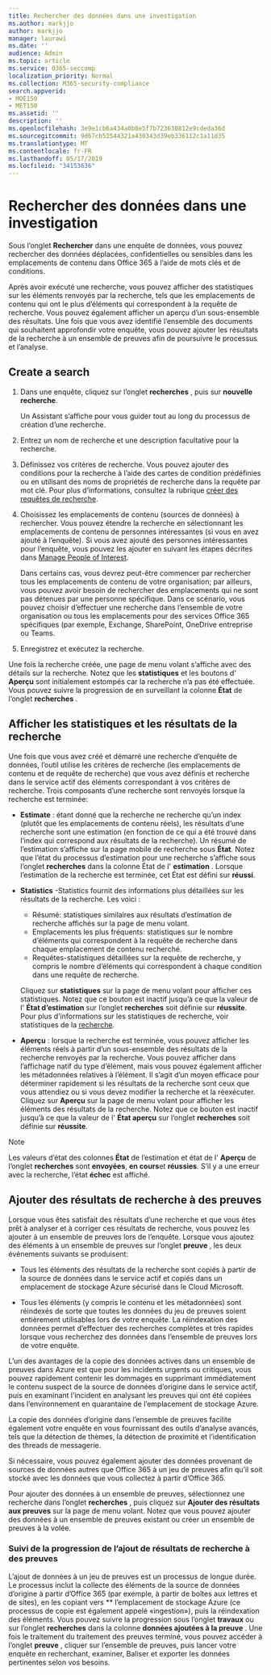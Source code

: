 ```yaml
---
title: Rechercher des données dans une investigation
ms.author: markjjo
author: markjjo
manager: laurawi
ms.date: ''
audience: Admin
ms.topic: article
ms.service: O365-seccomp
localization_priority: Normal
ms.collection: M365-security-compliance
search.appverid:
- MOE150
- MET150
ms.assetid: ''
description: ''
ms.openlocfilehash: 3e9e1cb6a434a0b8e5f7b723630812e9cdeda36d
ms.sourcegitcommit: 9d67cb52544321a430343d39eb336112c1a11d35
ms.translationtype: MT
ms.contentlocale: fr-FR
ms.lasthandoff: 05/17/2019
ms.locfileid: "34153636"
---
```

# <a name="search-for-data-in-an-investigation"></a>Rechercher des données dans une investigation

Sous l’onglet **Rechercher** dans une enquête de données, vous pouvez rechercher des données déplacées, confidentielles ou sensibles dans les emplacements de contenu dans Office 365 à l’aide de mots clés et de conditions. 

Après avoir exécuté une recherche, vous pouvez afficher des statistiques sur les éléments renvoyés par la recherche, tels que les emplacements de contenu qui ont le plus d’éléments qui correspondent à la requête de recherche. Vous pouvez également afficher un aperçu d’un sous-ensemble des résultats. Une fois que vous avez identifié l’ensemble des documents qui souhaitent approfondir votre enquête, vous pouvez ajouter les résultats de la recherche à un ensemble de preuves afin de poursuivre le processus et l’analyse.

## <a name="create-a-search"></a>Create a search

1. Dans une enquête, cliquez sur l’onglet **recherches** , puis sur **nouvelle recherche**. 

    Un Assistant s’affiche pour vous guider tout au long du processus de création d’une recherche.

2. Entrez un nom de recherche et une description facultative pour la recherche.

3. Définissez vos critères de recherche. Vous pouvez ajouter des conditions pour la recherche à l’aide des cartes de condition prédéfinies ou en utilisant des noms de propriétés de recherche dans la requête par mot clé. Pour plus d’informations, consultez la rubrique [créer des requêtes de recherche](build-search-queries.md).

4. Choisissez les emplacements de contenu (sources de données) à rechercher. Vous pouvez étendre la recherche en sélectionnant les emplacements de contenu de personnes intéressantes (si vous en avez ajouté à l’enquête). Si vous avez ajouté des personnes intéressantes pour l’enquête, vous pouvez les ajouter en suivant les étapes décrites dans [Manage People of Interest](manage-people-of-interest.md#add-people-of-interest).
 
    Dans certains cas, vous devrez peut-être commencer par rechercher tous les emplacements de contenu de votre organisation; par ailleurs, vous pouvez avoir besoin de rechercher des emplacements qui ne sont pas détenues par une personne spécifique. Dans ce scénario, vous pouvez choisir d’effectuer une recherche dans l’ensemble de votre organisation ou tous les emplacements pour des services Office 365 spécifiques (par exemple, Exchange, SharePoint, OneDrive entreprise ou Teams.

5. Enregistrez et exécutez la recherche.

Une fois la recherche créée, une page de menu volant s’affiche avec des détails sur la recherche. Notez que les **statistiques** et les boutons d' **Aperçu** sont initialement estompés car la recherche n’a pas été effectuée. Vous pouvez suivre la progression de en surveillant la colonne **État** de l’onglet **recherches** .

## <a name="view-statistics-and-search-results"></a>Afficher les statistiques et les résultats de la recherche

Une fois que vous avez créé et démarré une recherche d’enquête de données, l’outil utilise les critères de recherche (les emplacements de contenu et de requête de recherche) que vous avez définis et recherche dans le service actif des éléments correspondant à vos critères de recherche. Trois composants d’une recherche sont renvoyés lorsque la recherche est terminée: 

- **Estimate** : étant donné que la recherche ne recherche qu’un index (plutôt que les emplacements de contenu réels), les résultats d’une recherche sont une estimation (en fonction de ce qui a été trouvé dans l’index qui correspond aux résultats de la recherche). Un résumé de l’estimation s’affiche sur la page mobile de recherche sous **État**. Notez que l’état du processus d’estimation pour une recherche s’affiche sous l’onglet **recherches** dans la colonne État de l' **estimation** . Lorsque l’estimation de la recherche est terminée, cet État est défini sur **réussi**.

- **Statistics** -Statistics fournit des informations plus détaillées sur les résultats de la recherche. Les voici :

    - Résumé: statistiques similaires aux résultats d’estimation de recherche affichés sur la page de menu volant.
    - Emplacements les plus fréquents: statistiques sur le nombre d’éléments qui correspondent à la requête de recherche dans chaque emplacement de contenu recherché. 
    - Requêtes-statistiques détaillées sur la requête de recherche, y compris le nombre d’éléments qui correspondent à chaque condition dans une requête de recherche.

    Cliquez sur **statistiques** sur la page de menu volant pour afficher ces statistiques. Notez que ce bouton est inactif jusqu’à ce que la valeur de l' **État d’estimation** sur l’onglet **recherches** soit définie sur **réussite**. Pour plus d’informations sur les statistiques de recherche, voir statistiques de la [recherche](search-statistics.md).

- **Aperçu** : lorsque la recherche est terminée, vous pouvez afficher les éléments réels à partir d’un sous-ensemble des résultats de la recherche renvoyés par la recherche. Vous pouvez afficher dans l’affichage natif du type d’élément, mais vous pouvez également afficher les métadonnées relatives à l’élément. Il s’agit d’un moyen efficace pour déterminer rapidement si les résultats de la recherche sont ceux que vous attendiez ou si vous devez modifier la recherche et la réexécuter. Cliquez sur **Aperçu** sur la page de menu volant pour afficher les éléments des résultats de la recherche. Notez que ce bouton est inactif jusqu’à ce que la valeur de l' **État aperçu** sur l’onglet **recherches** soit définie sur **réussite**.
 
> [!NOTE]
> Les valeurs d’état des colonnes **État** de l’estimation et état de l' **Aperçu** de l’onglet **recherches** sont **envoyées**, **en cours**et **réussies**. S’il y a une erreur avec la recherche, l’état **échec** est affiché.

## <a name="add-search-results-to-evidence"></a>Ajouter des résultats de recherche à des preuves

Lorsque vous êtes satisfait des résultats d’une recherche et que vous êtes prêt à analyser et à corriger ces résultats de recherche, vous pouvez les ajouter à un ensemble de preuves lors de l’enquête. Lorsque vous ajoutez des éléments à un ensemble de preuves sur l’onglet **preuve** , les deux événements suivants se produisent:

- Tous les éléments des résultats de la recherche sont copiés à partir de la source de données dans le service actif et copiés dans un emplacement de stockage Azure sécurisé dans le Cloud Microsoft.

- Tous les éléments (y compris le contenu et les métadonnées) sont réindexés de sorte que toutes les données du jeu de preuves soient entièrement utilisables lors de votre enquête. La réindexation des données permet d’effectuer des recherches complètes et très rapides lorsque vous recherchez des données dans l’ensemble de preuves lors de votre enquête.

L’un des avantages de la copie des données actives dans un ensemble de preuves dans Azure est que pour les incidents urgents ou critiques, vous pouvez rapidement contenir les dommages en supprimant immédiatement le contenu suspect de la source de données d’origine dans le service actif, puis en examinant l’incident en analysant les preuves qui ont été copiées dans l’environnement en quarantaine de l’emplacement de stockage Azure. 

La copie des données d’origine dans l’ensemble de preuves facilite également votre enquête en vous fournissant des outils d’analyse avancés, tels que la détection de thèmes, la détection de proximité et l’identification des threads de messagerie.

Si nécessaire, vous pouvez également ajouter des données provenant de sources de données autres que Office 365 à un jeu de preuves afin qu’il soit stocké avec les données que vous collectez à partir d’Office 365.

Pour ajouter des données à un ensemble de preuves, sélectionnez une recherche dans l’onglet **recherches** , puis cliquez sur **Ajouter des résultats aux preuves** sur la page de menu volant. Notez que vous pouvez ajouter des données à un ensemble de preuves existant ou créer un ensemble de preuves à la volée.

### <a name="tracking-the-progress-of-adding-search-results-to-evidence"></a>Suivi de la progression de l’ajout de résultats de recherche à des preuves

L’ajout de données à un jeu de preuves est un processus de longue durée. Le processus inclut la collecte des éléments de la source de données d’origine à partir d’Office 365 (par exemple, à partir de boîtes aux lettres et de sites), en les copiant vers ** l’emplacement de stockage Azure (ce processus de copie est également appelé «ingestion»), puis la réindexation des éléments. Vous pouvez suivre la progression sous l’onglet **travaux** ou sur l’onglet **recherches** dans la colonne **données ajoutées à la preuve** . Une fois le traitement du traitement des preuves terminé, vous pouvez accéder à l’onglet **preuve** , cliquer sur l’ensemble de preuves, puis lancer votre enquête en recherchant, examiner, Baliser et exporter les données pertinentes selon vos besoins.